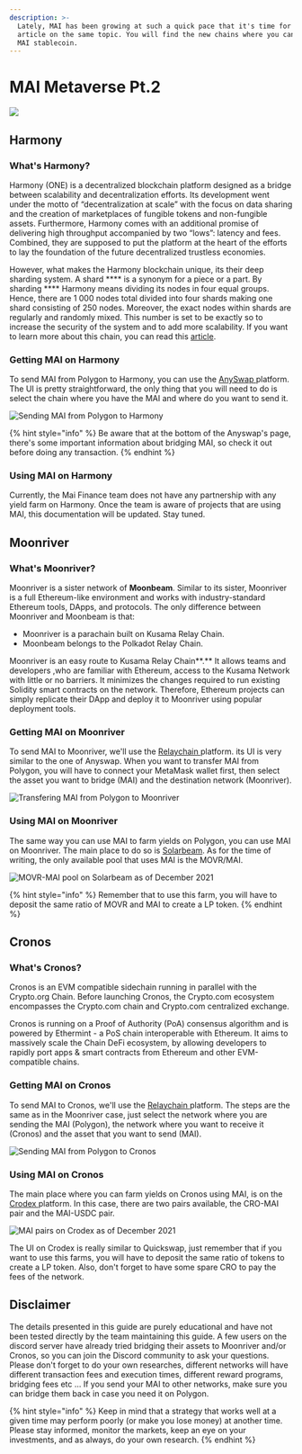 ```yaml
---
description: >-
  Lately, MAI has been growing at such a quick pace that it's time for a second
  article on the same topic. You will find the new chains where you can use the
  MAI stablecoin.
---
```


# MAI Metaverse Pt.2

![](<../.gitbook/assets/Screen Shot 2021-09-13 at 1.06.42 PM.png>)

## Harmony

### What's Harmony?

Harmony (ONE) is a decentralized blockchain platform designed as a bridge between scalability and decentralization efforts. Its development went under the motto of “decentralization at scale” with the focus on data sharing and the creation of marketplaces of fungible tokens and non-fungible assets. Furthermore, Harmony comes with an additional promise of delivering high throughput accompanied by two “lows”: latency and fees. Combined, they are supposed to put the platform at the heart of the efforts to lay the foundation of the future decentralized trustless economies.

However, what makes the Harmony blockchain unique, its their deep sharding system. A shard **** is a synonym for a piece or a part. By sharding **** Harmony means dividing its nodes in four equal groups. Hence, there are 1 000 nodes total divided into four shards making one shard consisting of 250 nodes. Moreover, the exact nodes within shards are regularly and randomly mixed. This number is set to be exactly so to increase the security of the system and to add more scalability. If you want to learn more about this chain, you can read this [article](https://guarda.com/academy/crypto/what-is-harmony/).

### Getting MAI on Harmony

To send MAI from Polygon to Harmony, you can use the [AnySwap ](https://anyswap.exchange/#/router)platform. The UI is pretty straightforward, the only thing that you will need to do is select the chain where you have the MAI and where do you want to send it.

![Sending MAI from Polygon to Harmony](<../.gitbook/assets/MAI - Harmony.JPG>)

{% hint style="info" %}
Be aware that at the bottom of the Anyswap's page, there's some important information about bridging MAI, so check it out before doing any transaction.
{% endhint %}

### Using MAI on Harmony

Currently, the Mai Finance team does not have any partnership with any yield farm on Harmony. Once the team is aware of projects that are using MAI, this documentation will be updated. Stay tuned.

## Moonriver

### What's Moonriver?

Moonriver is a sister network of **Moonbeam**. Similar to its sister, Moonriver is a full Ethereum-like environment and works with industry-standard Ethereum tools, DApps, and protocols. The only difference between Moonriver and Moonbeam is that:

* Moonriver is a parachain built on Kusama Relay Chain.
* Moonbeam belongs to the Polkadot Relay Chain.

Moonriver is an easy route to Kusama Relay Chain**.** It allows teams and developers ,who are familiar with Ethereum, access to the Kusama Network with little or no barriers. It minimizes the changes required to run existing Solidity smart contracts on the network. Therefore, Ethereum projects can simply replicate their DApp and deploy it to Moonriver using popular deployment tools.

### Getting MAI on Moonriver

To send MAI to Moonriver, we'll use the [Relaychain ](https://app.relaychain.com/transfer#/cross-chain-bridge-transfer)platform. its UI is very similar to the one of Anyswap. When you want to transfer MAI from Polygon, you will have to connect your MetaMask wallet first, then select the asset you want to bridge (MAI) and the destination network (Moonriver).&#x20;

![Transfering MAI from Polygon to Moonriver](<../.gitbook/assets/relay movr.JPG>)

### Using MAI on Moonriver

The same way you can use MAI to farm yields on Polygon, you can use MAI on Moonriver. The main place to do so is [Solarbeam](https://app.solarbeam.io/farm). As for the time of writing, the only available pool that uses MAI is the MOVR/MAI.

![MOVR-MAI pool on Solarbeam as of December 2021](../.gitbook/assets/MOVR-MAI.JPG)

{% hint style="info" %}
Remember that to use this farm, you will have to deposit the same ratio of MOVR and MAI to create a LP token.
{% endhint %}

## Cronos

### What's Cronos?

Cronos is an EVM compatible sidechain running in parallel with the Crypto.org Chain. Before launching Cronos, the Crypto.com ecosystem encompasses the Crypto.com chain and Crypto.com centralized exchange.

Cronos is running on a Proof of Authority (PoA) consensus algorithm and is powered by Ethermint - a PoS chain interoperable with Ethereum. It aims to massively scale the Chain DeFi ecosystem, by allowing developers to rapidly port apps & smart contracts from Ethereum and other EVM-compatible chains.

### Getting MAI on Cronos

To send MAI to Cronos, we'll use the [Relaychain ](https://app.relaychain.com/transfer#/cross-chain-bridge-transfer)platform. The steps are the same as in the Moonriver case, just select the network where you are sending the MAI (Polygon), the network where you want to receive it (Cronos) and the asset that you want to send (MAI).

![Sending MAI from Polygon to Cronos](../.gitbook/assets/cronos.JPG)

### Using MAI on Cronos

The main place where you can farm yields on Cronos using MAI, is on the [Crodex ](https://swap.crodex.app/#/rewards/pair)platform. In this case, there are two pairs available, the CRO-MAI pair and the MAI-USDC pair.

![MAI pairs on Crodex as of December 2021](../.gitbook/assets/crodex.JPG)

The UI on Crodex is really similar to Quickswap, just remember that if you want to use this farms, you will have to deposit the same ratio of tokens to create a LP token. Also, don't forget to have some spare CRO to pay the fees of the network.

## Disclaimer

The details presented in this guide are purely educational and have not been tested directly by the team maintaining this guide. A few users on the discord server have already tried bridging their assets to Moonriver and/or Cronos, so you can join the Discord community to ask your questions. Please don't forget to do your own researches, different networks will have different transaction fees and execution times, different reward programs, bridging fees etc ... If you send your MAI to other networks, make sure you can bridge them back in case you need it on Polygon.

{% hint style="info" %}
Keep in mind that a strategy that works well at a given time may perform poorly (or make you lose money) at another time. Please stay informed, monitor the markets, keep an eye on your investments, and as always, do your own research.
{% endhint %}
